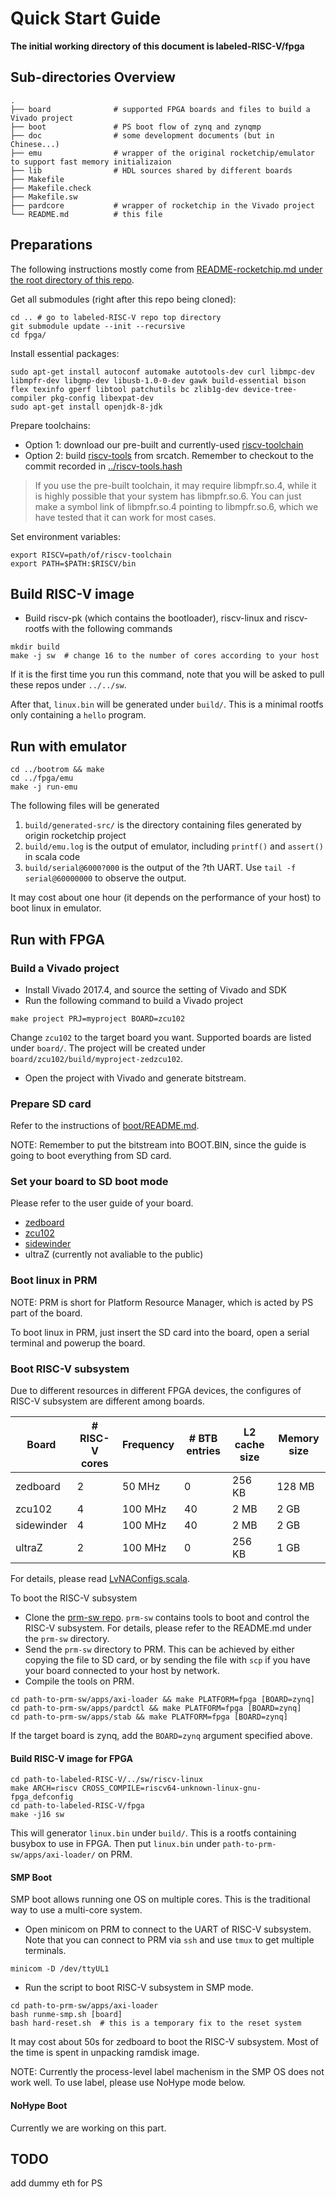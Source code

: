 # Quick Start Guide

**The initial working directory of this document is labeled-RISC-V/fpga**

## Sub-directories Overview
```
.
├── board              # supported FPGA boards and files to build a Vivado project
├── boot               # PS boot flow of zynq and zynqmp
├── doc                # some development documents (but in Chinese...)
├── emu                # wrapper of the original rocketchip/emulator to support fast memory initializaion
├── lib                # HDL sources shared by different boards
├── Makefile
├── Makefile.check
├── Makefile.sw
├── pardcore           # wrapper of rocketchip in the Vivado project
└── README.md          # this file
```

## Preparations

The following instructions mostly come from [README-rocketchip.md under the root directory of this repo](../README-rocketchip.md).

Get all submodules (right after this repo being cloned):

```
cd .. # go to labeled-RISC-V repo top directory
git submodule update --init --recursive
cd fpga/
```

Install essential packages:

```
sudo apt-get install autoconf automake autotools-dev curl libmpc-dev libmpfr-dev libgmp-dev libusb-1.0-0-dev gawk build-essential bison flex texinfo gperf libtool patchutils bc zlib1g-dev device-tree-compiler pkg-config libexpat-dev
sudo apt-get install openjdk-8-jdk
```

Prepare toolchains:

- Option 1: download our pre-built and currently-used [riscv-toolchain](https://github.com/LvNA-system/labeled-RISC-V/releases/download/v0.1.0/riscv-toolchain-2018.05.24.tar.gz)
- Option 2: build [riscv-tools](https://github.com/riscv/riscv-tools) from srcatch. Remember to checkout to the commit recorded in [../riscv-tools.hash](../riscv-tools.hash)

> If you use the pre-built toolchain, it may require libmpfr.so.4, while it is highly possible that your system has libmpfr.so.6.
> You can just make a symbol link of libmpfr.so.4 pointing to libmpfr.so.6, which we have tested that it can work for most cases.

Set environment variables:

```
export RISCV=path/of/riscv-toolchain
export PATH=$PATH:$RISCV/bin
```

## Build RISC-V image

* Build riscv-pk (which contains the bootloader), riscv-linux and riscv-rootfs with the following commands
```
mkdir build
make -j sw  # change 16 to the number of cores according to your host
```
If it is the first time you run this command, note that you will be asked to pull these repos under `../../sw`.

After that, `linux.bin` will be generated under `build/`.
This is a minimal rootfs only containing a `hello` program.

## Run with emulator

```
cd ../bootrom && make
cd ../fpga/emu
make -j run-emu
```
The following files will be generated
1. `build/generated-src/` is the directory containing files generated by origin rocketchip project
2. `build/emu.log` is the output of emulator, including `printf()` and `assert()` in scala code
3. `build/serial@6000?000` is the output of the ?th UART. Use `tail -f serial@60000000` to observe the output.

It may cost about one hour (it depends on the performance of your host) to boot linux in emulator.

## Run with FPGA

### Build a Vivado project

* Install Vivado 2017.4, and source the setting of Vivado and SDK
* Run the following command to build a Vivado project
```
make project PRJ=myproject BOARD=zcu102
```
Change `zcu102` to the target board you want. Supported boards are listed under `board/`.
The project will be created under `board/zcu102/build/myproject-zedzcu102`.
* Open the project with Vivado and generate bitstream.

### Prepare SD card

Refer to the instructions of [boot/README.md](boot/README.md).

NOTE: Remember to put the bitstream into BOOT.BIN, since the guide is going to boot everything from SD card.

### Set your board to SD boot mode

Please refer to the user guide of your board.
* [zedboard](http://www.zedboard.org/sites/default/files/ZedBoard_HW_UG_v1_1.pdf)
* [zcu102](https://www.xilinx.com/support/documentation/boards_and_kits/zcu102/ug1182-zcu102-eval-bd.pdf)
* [sidewinder](http://sidewinder.fidus.com)
* ultraZ (currently not avaliable to the public)

### Boot linux in PRM

NOTE: PRM is short for Platform Resource Manager, which is acted by PS part of the board.

To boot linux in PRM, just insert the SD card into the board, open a serial terminal and powerup the board.

### Boot RISC-V subsystem

Due to different resources in different FPGA devices,
the configures of RISC-V subsystem are different among boards.

| Board | # RISC-V cores | Frequency | # BTB entries | L2 cache size | Memory size |
| --- | --- | --- | --- | --- | --- |
| zedboard | 2 | 50 MHz | 0 | 256 KB | 128 MB |
| zcu102 | 4 | 100 MHz | 40 | 2 MB | 2 GB |
| sidewinder | 4 | 100 MHz | 40 | 2 MB | 2 GB |
| ultraZ | 2 | 100 MHz | 0 | 256 KB | 1 GB |

For details, please read [LvNAConfigs.scala](../src/main/scala/lvna/LvNAConfigs.scala).

To boot the RISC-V subsystem
* Clone the [prm-sw repo](https://github.com/LvNA-system/prm-sw).
`prm-sw` contains tools to boot and control the RISC-V subsystem.
For details, please refer to the README.md under the `prm-sw` directory.
* Send the `prm-sw` directory to PRM.
This can be achieved by either copying the file to SD card,
or by sending the file with `scp` if you have your board connected to your host by network.
* Compile the tools on PRM.
```
cd path-to-prm-sw/apps/axi-loader && make PLATFORM=fpga [BOARD=zynq]
cd path-to-prm-sw/apps/pardctl && make PLATFORM=fpga [BOARD=zynq]
cd path-to-prm-sw/apps/stab && make PLATFORM=fpga [BOARD=zynq]
```
If the target board is zynq, add the `BOARD=zynq` argument specified above.

#### Build RISC-V image for FPGA

```
cd path-to-labeled-RISC-V/../sw/riscv-linux
make ARCH=riscv CROSS_COMPILE=riscv64-unknown-linux-gnu- fpga_defconfig
cd path-to-labeled-RISC-V/fpga
make -j16 sw
```

This will generator `linux.bin` under `build/`.
This is a rootfs containing busybox to use in FPGA.
Then put `linux.bin` under `path-to-prm-sw/apps/axi-loader/` on PRM.

#### SMP Boot

SMP boot allows running one OS on multiple cores.
This is the traditional way to use a multi-core system.

* Open minicom on PRM to connect to the UART of RISC-V subsystem.
Note that you can connect to PRM via `ssh` and use `tmux` to get multiple terminals.
```
minicom -D /dev/ttyUL1
```
* Run the script to boot RISC-V subsystem in SMP mode.
```
cd path-to-prm-sw/apps/axi-loader
bash runme-smp.sh [board]
bash hard-reset.sh  # this is a temporary fix to the reset system
```
It may cost about 50s for zedboard to boot the RISC-V subsystem. Most of the time is spent in unpacking ramdisk image.

NOTE: Currently the process-level label machenism in the SMP OS does not work well.
To use label, please use NoHype mode below.

#### NoHype Boot

Currently we are working on this part.

<!--
NoHype boot allows running multiple OSes on multiple cores.
This is a new virtualization method provided by LvNA.

* Open 4 minicoms in different terminals on PRM to connect to the UARTs of RISC-V subsystem.
Note that you can connect to PRM via `ssh` and use `tmux` to get multiple terminals.
```
minicom -D /dev/ttyUL1
minicom -D /dev/ttyUL2
minicom -D /dev/ttyUL3
minicom -D /dev/ttyUL4
```
* Run the script to boot every cores of the RISC-V subsystem in NoHype mode.
```
cd path-to-prm-sw/app/axi-loader
bash hard-reset.sh
bash runme-nohype.sh [board] 0
bash runme-nohype.sh [board] 1
...
```
NOTE: Do not call `runme-nohype.sh` with a `hartid` larger than the number of RISC-V cores on the board.
Else the behavior is undefined.

#### Label-Based Performance Counters

Open a new terminal on PRM. Then run
```
cd path-to-prm-sw/app/stab/build
./stab-fpga [board]
```
This will show all statistic counters every second.

#### Label-Based Performance Control

Open a new terminal on PRM. Then run
```
cd path-to-prm-sw/app/pardctl
ls cp-config/?core/

# pick one of the configure file
./build/pardctl-fpga < cp-config/2core/LLC-12-4-config
```

Currently we provide the configure files to adjust the LLC way partition
and the memory bandwidth allocation before LLC.
For details, please refer to the [README.md about pardctl](prm-sw/app/pardctl/README.md).

-->

## TODO

add dummy eth for PS
